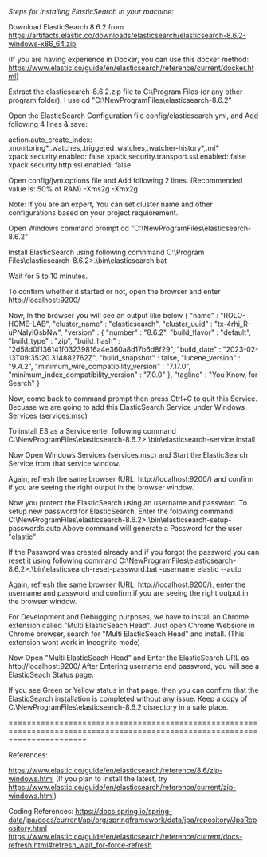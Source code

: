 *Steps for installing ElasticSearch in your machine:*

Download ElasticSearch 8.6.2 from https://artifacts.elastic.co/downloads/elasticsearch/elasticsearch-8.6.2-windows-x86_64.zip

(If you are having experience in Docker, you can use this docker method: https://www.elastic.co/guide/en/elasticsearch/reference/current/docker.html)

Extract the elasticsearch-8.6.2.zip file to C:\Program Files  (or any other program folder). I use cd "C:\NewProgramFiles\elasticsearch-8.6.2"

Open the ElasticSearch Configuration file config/elasticsearch.yml, and Add following 4 lines & save:

action.auto_create_index: .monitoring*,.watches,.triggered_watches,.watcher-history*,.ml*
xpack.security.enabled: false
xpack.security.transport.ssl.enabled: false
xpack.security.http.ssl.enabled: false


Open config/jvm.options file and Add following 2 lines. (Recommended value is: 50% of RAM)
-Xms2g
-Xmx2g


Note: If you are an expert, You can set cluster name and other configurations based on your project requiorement.

Open Windows command prompt
cd "C:\NewProgramFiles\elasticsearch-8.6.2"

Install ElasticSearch using following comnmand
C:\Program Files\elasticsearch-8.6.2>.\bin\elasticsearch.bat

Wait for 5 to 10 minutes.

To confirm whether it started or not, open the browser and enter http://localhost:9200/

Now, In the browser you will see an output like below
{
  "name" : "ROLO-HOME-LAB",
  "cluster_name" : "elasticsearch",
  "cluster_uuid" : "tx-4rhi_R-uPNaIylGsbNw",
  "version" : {
    "number" : "8.6.2",
    "build_flavor" : "default",
    "build_type" : "zip",
    "build_hash" : "2d58d0f136141f03239816a4e360a8d17b6d8f29",
    "build_date" : "2023-02-13T09:35:20.314882762Z",
    "build_snapshot" : false,
    "lucene_version" : "9.4.2",
    "minimum_wire_compatibility_version" : "7.17.0",
    "minimum_index_compatibility_version" : "7.0.0"
  },
  "tagline" : "You Know, for Search"
}


Now, come back to command prompt then press Ctrl+C to quit this Service. Becuase we are going to add this ElasticSearch Service under Windows Services (services.msc) 

To install ES as a Service enter following command
C:\NewProgramFiles\elasticsearch-8.6.2>.\bin\elasticsearch-service install

Now Open Windows Services (services.msc) and Start the ElasticSearch Service from that service window.

Again, refresh the same browser (URL: http://localhost:9200/) and confirm if you are seeing the right output in the browser window.

Now you protect the ElasticSearch using an username and password.
To setup new password for ElasticSearch, Enter the folowing command:
C:\NewProgramFiles\elasticsearch-8.6.2>.\bin\elasticsearch-setup-passwords auto
Above command will generate a Password for the user "elastic"

If the Password was created already and if you forgot the password you can reset it using following command
C:\NewProgramFiles\elasticsearch-8.6.2>.\bin\elasticsearch-reset-password.bat -username elastic --auto


Again, refresh the same browser (URL: http://localhost:9200/), enter the username and password and confirm if you are seeing the right output in the browser window.


For Development and Debugging purposes, we have to install an Chrome extension called "Multi ElasticSeach Head". Just open Chrome Websiore in Chrome browser, search for "Multi ElasticSeach Head" and install. (This extension wont work in Incognito mode)

Now Open "Multi ElasticSeach Head" and Enter the ElasticSearch URL as http://localhost:9200/  After Entering username and password, you will see a ElasticSeach Status page.

If you see Green or Yellow status in that page. then you can confirm that the ElasticSearch installation is completed without any issue.  Keep a copy of C:\NewProgramFiles\elasticsearch-8.6.2 disrectory in a safe place.

=============================================================================================================================

References:

https://www.elastic.co/guide/en/elasticsearch/reference/8.6/zip-windows.html
(If you plan to install the latest, try https://www.elastic.co/guide/en/elasticsearch/reference/current/zip-windows.html)


Coding References:
https://docs.spring.io/spring-data/jpa/docs/current/api/org/springframework/data/jpa/repository/JpaRepository.html
https://www.elastic.co/guide/en/elasticsearch/reference/current/docs-refresh.html#refresh_wait_for-force-refresh
